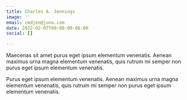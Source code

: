 ```yaml
---
title: Charles A. Jennings
image: ''
email: cmdjen@juno.com
date: 2022-02-07T00:00:00-06:00
social: []

---
```

Maecenas sit amet purus eget ipsum elementum venenatis. Aenean maximus urna magna elementum venenatis, quis rutrum mi semper non purus eget ipsum elementum venenatis.

Purus eget ipsum elementum venenatis. Aenean maximus urna magna elementum venenatis, quis rutrum mi semper non purus eget ipsum elementum venenatis.